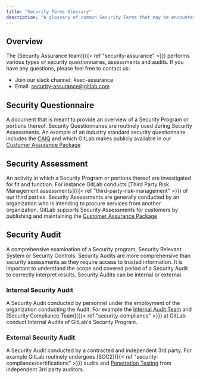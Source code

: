 ```yaml
---
title: "Security Terms Glossary"
description: "A glossary of common Security Terms that may be encountered in Security Assurance documentation."
---
```


## Overview

The [Security Assurance team]({{< ref "security-assurance" >}}) performs various types of security questionnaires, assessments and audits. If you have any questions, please feel free to contact us:

- Join our slack channel: #sec-assurance
- Email: <security-assurance@gitlab.com>

## Security Questionnaire

A document that is meant to provide an overview of a Security Program or portions thereof. Security Questionnaires are routinely used during Security Assessments. An example of an industry standard security questionnaire includes the [CAIQ](https://cloudsecurityalliance.org/star/registry/gitlab/) and which GitLab makes publicly available in our [Customer Assurance Package](https://about.gitlab.com/security/cap/)

## Security Assessment

An activity in which a Security Program or portions thereof are investigated for fit and function. For instance GitLab conducts [Third Party Risk Management assessments]({{< ref "third-party-risk-management" >}}) of our third parties. Security Assessments are generally conducted by an organization who is intending to procure services from another organization. GitLab supports Security Assessments for customers by publishing and maintaining the [Customer Assurance Package](https://about.gitlab.com/security/cap/)

## Security Audit

A comprehensive examination of a Security program, Security Relevant System or Security Controls. Security Audits are more comprehensive than security assessments as they require access to trusted information. It is important to understand the scope and covered period of a Security Audit to correctly interpret results. Security Audits can be internal or external.

### Internal Security Audit

A Security Audit conducted by personnel under the employment of the organization conducting the Audit. For example the [Internal Audit Team](https://internal.gitlab.com/handbook/internal-audit/) and [Security Compliance Team]({{< ref "security-compliance" >}}) at GitLab conduct Internal Audits of GitLab's Security Program.

### External Security Audit

A Security Audit conducted by a contracted and independent 3rd party. For example GitLab routinely undergoes [SOC2]({{< ref "security-compliance/certifications" >}}) audits and [Penetration Testing](https://about.gitlab.com/security/#external-testing) from independent 3rd party auditors.
